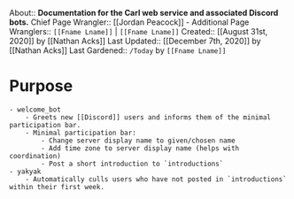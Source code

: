 About:: __Documentation for the Carl web service and associated Discord bots.__
Chief Page Wrangler:: [[Jordan Peacock]]
    - Additional Page Wranglers:: `[[Fname Lname]]` | `[[Fname Lname]]`
Created:: [[August 31st, 2020]] by [[Nathan Acks]]
Last Updated:: [[December 7th, 2020]] by [[Nathan Acks]]
Last Gardened:: `/Today` by `[[Fname Lname]]`
# Purpose
    - welcome_bot
        - Greets new [[Discord]] users and informs them of the minimal participation bar.
        - Minimal participation bar:
            - Change server display name to given/chosen name
            - Add time zone to server display name (helps with coordination)
            - Post a short introduction to `introductions`
    - yakyak
        - Automatically culls users who have not posted in `introductions` within their first week.

